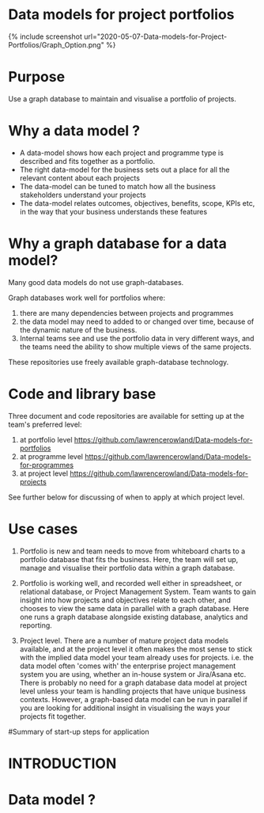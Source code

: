 # Data models for project portfolios

{% include screenshot url="2020-05-07-Data-models-for-Project-Portfolios/Graph_Option.png" %}
# Purpose

Use a graph database to maintain and visualise a portfolio of projects.

# Why a data model ?
- A data-model shows how each project and programme type is described and fits together as a portfolio.
- The right data-model for the business sets out a place for all the relevant content about each projects
- The data-model can be tuned to match how all the business stakeholders understand your projects
- The data-model relates outcomes, objectives, benefits, scope, KPIs etc, in the way that your business understands these features

# Why a graph database for a data model?

Many good data models do not use graph-databases. 

Graph databases work well for portfolios where:
1. there are many dependencies between projects and programmes
2. the data model may need to added to or changed over time, because of the dynamic nature of the business. 
3. Internal teams see and use the portfolio data in very different ways, and the teams need the ability to show multiple views of the same projects. 

These repositories use freely available graph-database technology.

# Code and library base
Three document and code repositories are available for setting up at the team's preferred level:
1. at portfolio level https://github.com/lawrencerowland/Data-models-for-portfolios
2. at programme level https://github.com/lawrencerowland/Data-models-for-programmes
3. at project level   https://github.com/lawrencerowland/Data-models-for-projects

See further below for discussing of when  to apply at which project level. 

# Use cases
1. Portfolio is new and team needs to move from whiteboard charts to a portfolio database that fits the business. Here, the team will set up, manage and visualise their portfolio data within a graph database. 

2. Portfolio is working well, and recorded well either in spreadsheet, or relational database, or Project Management System. Team wants to gain insight into how projects and objectives relate to each other, and chooses to view the same data in parallel with a graph database. Here one runs a graph database alongside existing database, analytics and reporting.

3. Project level. There are a number of mature project data models available, and at the project level it often makes the most sense to stick with the implied data model your team already uses for projects. i.e. the data model often 'comes with' the enterprise project management system you are using, whether an in-house system or Jira/Asana etc. There is probably no need for a graph database data model at project level unless your team is handling projects that have unique business contexts. However, a graph-based data model can be run in parallel if you are looking for additional insight in visualising the ways your projects fit together. 

#Summary of start-up steps for application
# INTRODUCTION

# Data model ?
	